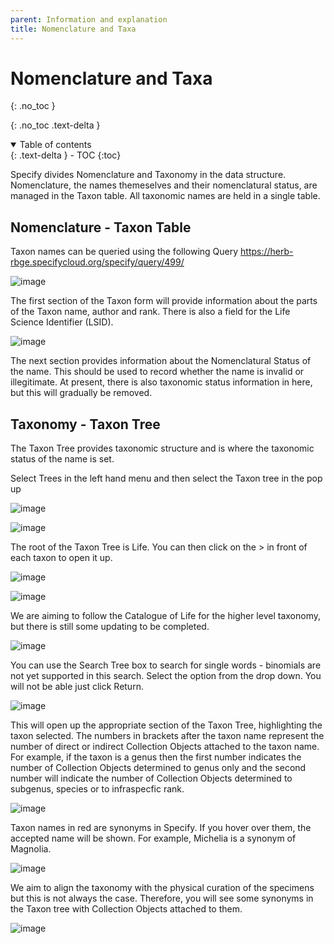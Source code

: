 ```yaml
---
parent: Information and explanation
title: Nomenclature and Taxa
---
```

# Nomenclature and Taxa
{: .no_toc }

  {: .no_toc .text-delta }
<details open markdown="block">
  <summary>
    Table of contents
  </summary>
  {: .text-delta }
- TOC
{:toc}
</details>

Specify divides Nomenclature and Taxonomy in the data structure. Nomenclature, the names themeselves and their nomenclatural status, are managed in the Taxon table. All taxonomic names are held in a single table.

## Nomenclature - Taxon Table

Taxon names can be queried using the following Query https://herb-rbge.specifycloud.org/specify/query/499/

![image](https://github.com/RBGE-Herbarium/RBGE-Herbarium.github.io/assets/6713716/e9c559bc-67fb-4204-a004-6bb5c7667368)

The first section of the Taxon form will provide information about the parts of the Taxon name, author and rank. There is also a field for the Life Science Identifier (LSID).

![image](https://github.com/RBGE-Herbarium/RBGE-Herbarium.github.io/assets/6713716/4f7fa57b-03b0-4be5-9054-4b83c60bb381)

The next section provides information about the Nomenclatural Status of the name. This should be used to record whether the name is invalid or illegitimate. At present, there is also taxonomic status information in here, but this will gradually be removed.

## Taxonomy - Taxon Tree

The Taxon Tree provides taxonomic structure and is where the taxonomic status of the name is set.

Select Trees in the left hand menu and then select the Taxon tree in the pop up

![image](https://github.com/RBGE-Herbarium/RBGE-Herbarium.github.io/assets/6713716/9510c0f2-2301-4fb0-bbe8-98166b6a1ca7)

![image](https://github.com/RBGE-Herbarium/RBGE-Herbarium.github.io/assets/6713716/16ec1507-9eae-467b-b63b-1e652bdbf88e)

The root of the Taxon Tree is Life. You can then click on the > in front of each taxon to open it up.

![image](https://github.com/RBGE-Herbarium/RBGE-Herbarium.github.io/assets/6713716/a1624455-9348-41dd-a988-c741973ea4cd)

![image](https://github.com/RBGE-Herbarium/RBGE-Herbarium.github.io/assets/6713716/84613c54-87b0-4abb-ab38-abddc01f87d6)

We are aiming to follow the Catalogue of Life for the higher level taxonomy, but there is still some updating to be completed.

![image](https://github.com/RBGE-Herbarium/RBGE-Herbarium.github.io/assets/6713716/87a75863-045b-4255-b4d3-c1823da1b0dc)

You can use the Search Tree box to search for single words - binomials are not yet supported in this search. Select the option from the drop down. You will not be able just click Return.

![image](https://github.com/RBGE-Herbarium/RBGE-Herbarium.github.io/assets/6713716/79809bc0-6faa-4ad4-ab0d-3f7dbffbfa79)

This will open up the appropriate section of the Taxon Tree, highlighting the taxon selected. The numbers in brackets after the taxon name represent the number of direct or indirect Collection Objects attached to the taxon name. For example, if the taxon is a genus then the first number indicates the number of Collection Objects determined to genus only and the second number will indicate the number of Collection Objects determined to subgenus, species or to infraspecfic rank.

![image](https://github.com/RBGE-Herbarium/RBGE-Herbarium.github.io/assets/6713716/12180381-d0cb-49a0-a725-9689b17dede0)

Taxon names in red are synonyms in Specify. If you hover over them, the accepted name will be shown. For example, Michelia is a synonym of Magnolia.

![image](https://github.com/RBGE-Herbarium/RBGE-Herbarium.github.io/assets/6713716/b040f27b-34e8-4ed7-9da3-1f0253ff9fd8)

We aim to align the taxonomy with the physical curation of the specimens but this is not always the case. Therefore, you will see some synonyms in the Taxon tree with Collection Objects attached to them.

![image](https://github.com/RBGE-Herbarium/RBGE-Herbarium.github.io/assets/6713716/d9949d64-5ef0-406d-a96a-ae95aecbdb9e)












